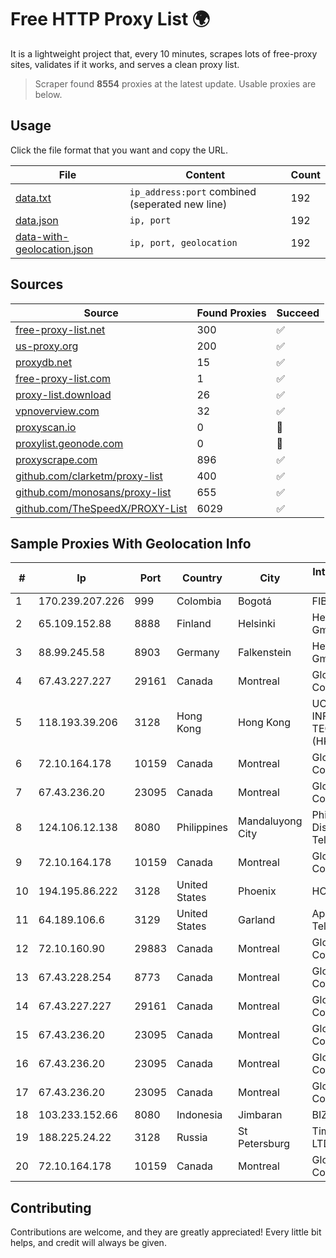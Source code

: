 
# Free HTTP Proxy List 🌍

It is a lightweight project that, every 10 minutes, scrapes lots of free-proxy sites, validates if it works, and serves a clean proxy list.


> Scraper found **8554** proxies at the latest update. Usable proxies are below.

## Usage

Click the file format that you want and copy the URL.


|File|Content|Count|
|----|-------|-----|
|[data.txt](https://raw.githubusercontent.com/themiralay/Proxy-List-World/master/data.txt)|`ip_address:port` combined (seperated new line)|192|
|[data.json](https://raw.githubusercontent.com/themiralay/Proxy-List-World/master/data.json)|`ip, port`|192|
|[data-with-geolocation.json](https://raw.githubusercontent.com/themiralay/Proxy-List-World/master/data-with-geolocation.json)|`ip, port, geolocation`|192|

## Sources

|Source|Found Proxies|Succeed|
|------|-------------|-------|
|[free-proxy-list.net](https://free-proxy-list.net)|300|✅|
|[us-proxy.org](https://www.us-proxy.org)|200|✅|
|[proxydb.net](http://proxydb.net)|15|✅|
|[free-proxy-list.com](https://free-proxy-list.com/?page=&port=&type%5B%5D=http&type%5B%5D=https&up_time=0&search=Search)|1|✅|
|[proxy-list.download](https://www.proxy-list.download/HTTP)|26|✅|
|[vpnoverview.com](https://vpnoverview.com/privacy/anonymous-browsing/free-proxy-servers)|32|✅|
|[proxyscan.io](https://www.proxyscan.io)|0|🚫|
|[proxylist.geonode.com](https://proxylist.geonode.com/api/proxy-list?limit=300&page=1&sort_by=lastChecked&sort_type=desc&protocols=http,https)|0|🚫|
|[proxyscrape.com](https://api.proxyscrape.com/v2/?request=displayproxies&protocol=http&timeout=10000&country=all&ssl=all&anonymity=all)|896|✅|
|[github.com/clarketm/proxy-list](https://raw.githubusercontent.com/clarketm/proxy-list/master/proxy-list-raw.txt)|400|✅|
|[github.com/monosans/proxy-list](https://raw.githubusercontent.com/monosans/proxy-list/main/proxies/http.txt)|655|✅|
|[github.com/TheSpeedX/PROXY-List](https://raw.githubusercontent.com/TheSpeedX/PROXY-List/master/http.txt)|6029|✅|


## Sample Proxies With Geolocation Info

|#|Ip|Port|Country|City|Internet Service Provider|
|-|--|----|-------|----|-------------------------|
|1|170.239.207.226|999|Colombia|Bogotá|FIBERNET|
|2|65.109.152.88|8888|Finland|Helsinki|Hetzner Online GmbH|
|3|88.99.245.58|8903|Germany|Falkenstein|Hetzner Online GmbH|
|4|67.43.227.227|29161|Canada|Montreal|GloboTech Communications|
|5|118.193.39.206|3128|Hong Kong|Hong Kong|UCLOUD INFORMATION TECHNOLOGY (HK) LIMITED|
|6|72.10.164.178|10159|Canada|Montreal|GloboTech Communications|
|7|67.43.236.20|23095|Canada|Montreal|GloboTech Communications|
|8|124.106.12.138|8080|Philippines|Mandaluyong City|Philippine Long Distance Telephone Co.|
|9|72.10.164.178|10159|Canada|Montreal|GloboTech Communications|
|10|194.195.86.222|3128|United States|Phoenix|HOSTINGER US|
|11|64.189.106.6|3129|United States|Garland|Apogee Telecom Inc.|
|12|72.10.160.90|29883|Canada|Montreal|GloboTech Communications|
|13|67.43.228.254|8773|Canada|Montreal|GloboTech Communications|
|14|67.43.227.227|29161|Canada|Montreal|GloboTech Communications|
|15|67.43.236.20|23095|Canada|Montreal|GloboTech Communications|
|16|67.43.236.20|23095|Canada|Montreal|GloboTech Communications|
|17|67.43.236.20|23095|Canada|Montreal|GloboTech Communications|
|18|103.233.152.66|8080|Indonesia|Jimbaran|BIZNET|
|19|188.225.24.22|3128|Russia|St Petersburg|TimeWeb Co. LTD|
|20|72.10.164.178|10159|Canada|Montreal|GloboTech Communications|



## Contributing

Contributions are welcome, and they are greatly appreciated! Every
little bit helps, and credit will always be given.


